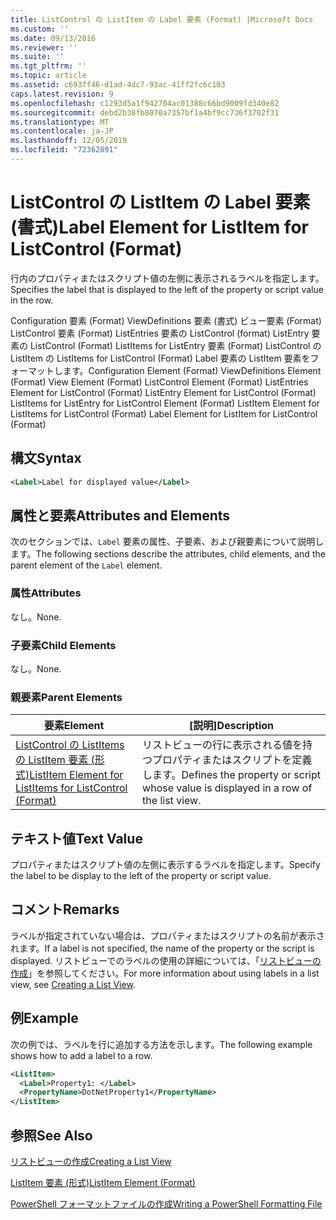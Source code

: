 ```yaml
---
title: ListControl の ListItem の Label 要素 (Format) |Microsoft Docs
ms.custom: ''
ms.date: 09/13/2016
ms.reviewer: ''
ms.suite: ''
ms.tgt_pltfrm: ''
ms.topic: article
ms.assetid: c693ff46-d1ad-4dc7-93ac-41ff2fc6c103
caps.latest.revision: 9
ms.openlocfilehash: c1293d5a1f942704ac01388c66bd9009fd340e82
ms.sourcegitcommit: debd2b38fb8070a7357bf1a4bf9cc736f3702f31
ms.translationtype: MT
ms.contentlocale: ja-JP
ms.lasthandoff: 12/05/2019
ms.locfileid: "72362891"
---
```

# <a name="label-element-for-listitem-for-listcontrol-format"></a><span data-ttu-id="7a339-102">ListControl の ListItem の Label 要素 (書式)</span><span class="sxs-lookup"><span data-stu-id="7a339-102">Label Element for ListItem for ListControl (Format)</span></span>

<span data-ttu-id="7a339-103">行内のプロパティまたはスクリプト値の左側に表示されるラベルを指定します。</span><span class="sxs-lookup"><span data-stu-id="7a339-103">Specifies the label that is displayed to the left of the property or script value in the row.</span></span>

<span data-ttu-id="7a339-104">Configuration 要素 (Format) ViewDefinitions 要素 (書式) ビュー要素 (Format) ListControl 要素 (Format) ListEntries 要素の ListControl (format) ListEntry 要素の ListControl (Format) ListItems for ListEntry 要素 (Format) ListControl の ListItem の ListItems for ListControl (Format) Label 要素の ListItem 要素をフォーマットします。</span><span class="sxs-lookup"><span data-stu-id="7a339-104">Configuration Element (Format) ViewDefinitions Element (Format) View Element (Format) ListControl Element (Format) ListEntries Element for ListControl (Format) ListEntry Element for ListControl (Format) ListItems for ListEntry for ListControl Element (Format) ListItem Element for ListItems for ListControl (Format) Label Element for ListItem for ListControl (Format)</span></span>

## <a name="syntax"></a><span data-ttu-id="7a339-105">構文</span><span class="sxs-lookup"><span data-stu-id="7a339-105">Syntax</span></span>

```xml
<Label>Label for displayed value</Label>
```

## <a name="attributes-and-elements"></a><span data-ttu-id="7a339-106">属性と要素</span><span class="sxs-lookup"><span data-stu-id="7a339-106">Attributes and Elements</span></span>

<span data-ttu-id="7a339-107">次のセクションでは、`Label` 要素の属性、子要素、および親要素について説明します。</span><span class="sxs-lookup"><span data-stu-id="7a339-107">The following sections describe the attributes, child elements, and the parent element of the `Label` element.</span></span>

### <a name="attributes"></a><span data-ttu-id="7a339-108">属性</span><span class="sxs-lookup"><span data-stu-id="7a339-108">Attributes</span></span>

<span data-ttu-id="7a339-109">なし。</span><span class="sxs-lookup"><span data-stu-id="7a339-109">None.</span></span>

### <a name="child-elements"></a><span data-ttu-id="7a339-110">子要素</span><span class="sxs-lookup"><span data-stu-id="7a339-110">Child Elements</span></span>

<span data-ttu-id="7a339-111">なし。</span><span class="sxs-lookup"><span data-stu-id="7a339-111">None.</span></span>

### <a name="parent-elements"></a><span data-ttu-id="7a339-112">親要素</span><span class="sxs-lookup"><span data-stu-id="7a339-112">Parent Elements</span></span>

|<span data-ttu-id="7a339-113">要素</span><span class="sxs-lookup"><span data-stu-id="7a339-113">Element</span></span>|<span data-ttu-id="7a339-114">[説明]</span><span class="sxs-lookup"><span data-stu-id="7a339-114">Description</span></span>|
|-------------|-----------------|
|[<span data-ttu-id="7a339-115">ListControl の ListItems の ListItem 要素 (形式)</span><span class="sxs-lookup"><span data-stu-id="7a339-115">ListItem Element for ListItems for ListControl (Format)</span></span>](./listitem-element-for-listitems-for-listcontrol-format.md)|<span data-ttu-id="7a339-116">リストビューの行に表示される値を持つプロパティまたはスクリプトを定義します。</span><span class="sxs-lookup"><span data-stu-id="7a339-116">Defines the property or script whose value is displayed in a row of the list view.</span></span>|

## <a name="text-value"></a><span data-ttu-id="7a339-117">テキスト値</span><span class="sxs-lookup"><span data-stu-id="7a339-117">Text Value</span></span>

<span data-ttu-id="7a339-118">プロパティまたはスクリプト値の左側に表示するラベルを指定します。</span><span class="sxs-lookup"><span data-stu-id="7a339-118">Specify the label to be display to the left of the property or script value.</span></span>

## <a name="remarks"></a><span data-ttu-id="7a339-119">コメント</span><span class="sxs-lookup"><span data-stu-id="7a339-119">Remarks</span></span>

<span data-ttu-id="7a339-120">ラベルが指定されていない場合は、プロパティまたはスクリプトの名前が表示されます。</span><span class="sxs-lookup"><span data-stu-id="7a339-120">If a label is not specified, the name of the property or the script is displayed.</span></span> <span data-ttu-id="7a339-121">リストビューでのラベルの使用の詳細については、「[リストビューの作成](./creating-a-list-view.md)」を参照してください。</span><span class="sxs-lookup"><span data-stu-id="7a339-121">For more information about using labels in a list view, see [Creating a List View](./creating-a-list-view.md).</span></span>

## <a name="example"></a><span data-ttu-id="7a339-122">例</span><span class="sxs-lookup"><span data-stu-id="7a339-122">Example</span></span>

<span data-ttu-id="7a339-123">次の例では、ラベルを行に追加する方法を示します。</span><span class="sxs-lookup"><span data-stu-id="7a339-123">The following example shows how to add a label to a row.</span></span>

```xml
<ListItem>
  <Label>Property1: </Label>
  <PropertyName>DotNetProperty1</PropertyName>
</ListItem>

```

## <a name="see-also"></a><span data-ttu-id="7a339-124">参照</span><span class="sxs-lookup"><span data-stu-id="7a339-124">See Also</span></span>

[<span data-ttu-id="7a339-125">リストビューの作成</span><span class="sxs-lookup"><span data-stu-id="7a339-125">Creating a List View</span></span>](./creating-a-list-view.md)

[<span data-ttu-id="7a339-126">ListItem 要素 (形式)</span><span class="sxs-lookup"><span data-stu-id="7a339-126">ListItem Element (Format)</span></span>](./listitem-element-for-listitems-for-listcontrol-format.md)

[<span data-ttu-id="7a339-127">PowerShell フォーマットファイルの作成</span><span class="sxs-lookup"><span data-stu-id="7a339-127">Writing a PowerShell Formatting File</span></span>](./writing-a-powershell-formatting-file.md)
